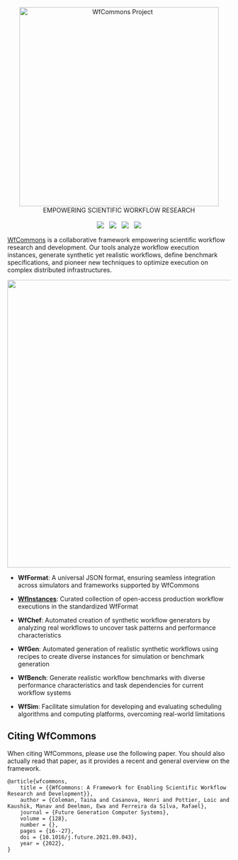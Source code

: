 <p align="center">
  <a href="https://wfcommons.org" target="_blank"><img src="https://wfcommons.org/images/wfcommons-horizontal.png" width="450" alt="WfCommons Project" /></a>
  <br />EMPOWERING SCIENTIFIC WORKFLOW RESEARCH
  <br /><br />
  <a href="https://badge.fury.io/py/wfcommons" target="_blank"><img src="https://badge.fury.io/py/wfcommons.svg" /></a>&nbsp;&nbsp;
  <img src="https://img.shields.io/badge/License-LGPL%20v3-blue.svg" />&nbsp;&nbsp;
  <img src="https://img.shields.io/github/contributors/wfcommons/wfcommons?style=flat" />&nbsp;&nbsp;
  <a href="https://pepy.tech/project/wfcommons" target="_blank"><img src="https://static.pepy.tech/personalized-badge/wfcommons?period=total&units=international_system&left_color=grey&right_color=yellowgreen&left_text=Downloads" /></a>
</p>

[WfCommons](https://wfcommons.org) is a collaborative framework empowering 
scientific workflow research and development. Our tools analyze workflow 
execution instances, generate synthetic yet realistic workflows, define 
benchmark specifications, and pioneer new techniques to optimize execution 
on complex distributed infrastructures.

<p align="center">
  <img src="https://wfcommons.org/images/wfcommons-concept.png" width="650" />
</p>

- **WfFormat**: A universal JSON format, ensuring seamless integration across simulators and frameworks supported by WfCommons

- **[WfInstances](https://github.com/wfcommons/wfinstances)**: Curated collection of open-access production workflow executions in the standardized WfFormat

- **WfChef**: Automated creation of synthetic workflow generators by analyzing real workflows to uncover task patterns and performance characteristics

- **WfGen**: Automated generation of realistic synthetic workflows using recipes to create diverse instances for simulation or benchmark generation

- **WfBench**: Generate realistic workflow benchmarks with diverse performance characteristics and task dependencies for current workflow systems

- **WfSim**: Facilitate simulation for developing and evaluating scheduling algorithms and computing platforms, overcoming real-world limitations


## Citing WfCommons
When citing WfCommons, please use the following paper. You should also actually read 
that paper, as it provides a recent and general overview on the framework.

```
@article{wfcommons,
    title = {{WfCommons: A Framework for Enabling Scientific Workflow Research and Development}},
    author = {Coleman, Taina and Casanova, Henri and Pottier, Loic and Kaushik, Manav and Deelman, Ewa and Ferreira da Silva, Rafael},
    journal = {Future Generation Computer Systems},
    volume = {128},
    number = {},
    pages = {16--27},
    doi = {10.1016/j.future.2021.09.043},
    year = {2022},
}
```
